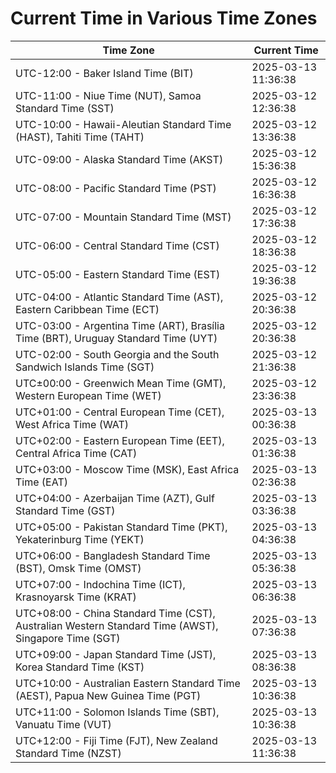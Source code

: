 # Current Time in Various Time Zones

| Time Zone | Current Time |
|-----------|--------------|
| UTC-12:00 - Baker Island Time (BIT) | 2025-03-13 11:36:38 |
| UTC-11:00 - Niue Time (NUT), Samoa Standard Time (SST) | 2025-03-12 12:36:38 |
| UTC-10:00 - Hawaii-Aleutian Standard Time (HAST), Tahiti Time (TAHT) | 2025-03-12 13:36:38 |
| UTC-09:00 - Alaska Standard Time (AKST) | 2025-03-12 15:36:38 |
| UTC-08:00 - Pacific Standard Time (PST) | 2025-03-12 16:36:38 |
| UTC-07:00 - Mountain Standard Time (MST) | 2025-03-12 17:36:38 |
| UTC-06:00 - Central Standard Time (CST) | 2025-03-12 18:36:38 |
| UTC-05:00 - Eastern Standard Time (EST) | 2025-03-12 19:36:38 |
| UTC-04:00 - Atlantic Standard Time (AST), Eastern Caribbean Time (ECT) | 2025-03-12 20:36:38 |
| UTC-03:00 - Argentina Time (ART), Brasília Time (BRT), Uruguay Standard Time (UYT) | 2025-03-12 20:36:38 |
| UTC-02:00 - South Georgia and the South Sandwich Islands Time (SGT) | 2025-03-12 21:36:38 |
| UTC±00:00 - Greenwich Mean Time (GMT), Western European Time (WET) | 2025-03-12 23:36:38 |
| UTC+01:00 - Central European Time (CET), West Africa Time (WAT) | 2025-03-13 00:36:38 |
| UTC+02:00 - Eastern European Time (EET), Central Africa Time (CAT) | 2025-03-13 01:36:38 |
| UTC+03:00 - Moscow Time (MSK), East Africa Time (EAT) | 2025-03-13 02:36:38 |
| UTC+04:00 - Azerbaijan Time (AZT), Gulf Standard Time (GST) | 2025-03-13 03:36:38 |
| UTC+05:00 - Pakistan Standard Time (PKT), Yekaterinburg Time (YEKT) | 2025-03-13 04:36:38 |
| UTC+06:00 - Bangladesh Standard Time (BST), Omsk Time (OMST) | 2025-03-13 05:36:38 |
| UTC+07:00 - Indochina Time (ICT), Krasnoyarsk Time (KRAT) | 2025-03-13 06:36:38 |
| UTC+08:00 - China Standard Time (CST), Australian Western Standard Time (AWST), Singapore Time (SGT) | 2025-03-13 07:36:38 |
| UTC+09:00 - Japan Standard Time (JST), Korea Standard Time (KST) | 2025-03-13 08:36:38 |
| UTC+10:00 - Australian Eastern Standard Time (AEST), Papua New Guinea Time (PGT) | 2025-03-13 10:36:38 |
| UTC+11:00 - Solomon Islands Time (SBT), Vanuatu Time (VUT) | 2025-03-13 10:36:38 |
| UTC+12:00 - Fiji Time (FJT), New Zealand Standard Time (NZST) | 2025-03-13 11:36:38 |
